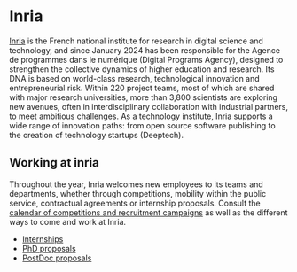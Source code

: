 # Inria

[Inria](https://www.inria.fr/en) is the French national institute for research in digital science and technology, and since January 2024 has been responsible for the Agence de programmes dans le numérique (Digital Programs Agency), designed to strengthen the collective dynamics of higher education and research. Its DNA is based on world-class research, technological innovation and entrepreneurial risk. Within 220 project teams, most of which are shared with major research universities, more than 3,800 scientists are exploring new avenues, often in interdisciplinary collaboration with industrial partners, to meet ambitious challenges. As a technology institute, Inria supports a wide range of innovation paths: from open source software publishing to the creation of technology startups (Deeptech). 

## Working at inria

Throughout the year, Inria welcomes new employees to its teams and departments, whether through competitions, mobility within the public service, contractual agreements or internship proposals. Consult the [calendar of competitions and recruitment campaigns](https://www.inria.fr/en/latest-recruitment-news) as well as the different ways to come and work at Inria.

* [Internships](https://jobs.inria.fr/public/classic/en/offres?filtre=stage)
* [PhD proposals](https://jobs.inria.fr/public/classic/en/offres?filtre=doctorants)
* [PostDoc proposals](https://jobs.inria.fr/public/classic/en/offres?filtre=posts-doc)
